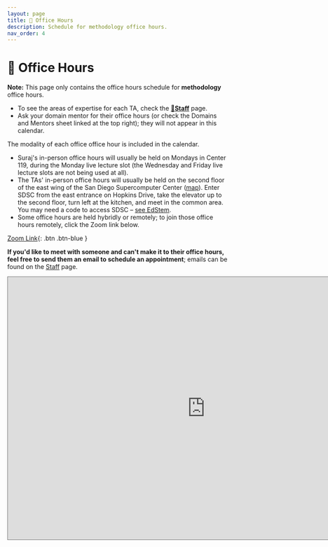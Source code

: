 ```yaml
---
layout: page
title: 📆 Office Hours
description: Schedule for methodology office hours.
nav_order: 4
---
```


# 📆 Office Hours

**Note:** This page only contains the office hours schedule for **methodology** office hours.
- To see the areas of expertise for each TA, check the **[🙋Staff](../staff)** page.
- Ask your domain mentor for their office hours (or check the Domains and Mentors sheet linked at the top right); they will not appear in this calendar.

The modality of each office office hour is included in the calendar.
- Suraj's in-person office hours will usually be held on Mondays in Center 119, during the Monday live lecture slot (the Wednesday and Friday live lecture slots are not being used at all).
- The TAs' in-person office hours will usually be held on the second floor of the east wing of the San Diego Supercomputer Center
([map](https://g.page/SDSC_UCSanDiego?share)). Enter SDSC from the east
entrance on Hopkins Drive, take the elevator up to the second floor, turn left
at the kitchen, and meet in the common area. You may need a code to access
SDSC – [see EdStem](https://edstem.org/us/courses/28947/discussion/1798016). 
- Some office hours are held hybridly or remotely; to join those office hours remotely, click the Zoom link below.

[Zoom Link](https://ucsd.zoom.us/j/96837216671){: .btn .btn-blue }

**If you'd like to meet with someone and can't make it to their office hours, feel free to send them an email to schedule an appointment**; emails can be found on the [Staff](../staff) page.

<iframe src="https://calendar.google.com/calendar/embed?height=600&wkst=1&bgcolor=%23ffffff&ctz=America%2FLos_Angeles&showTitle=0&mode=WEEK&showPrint=0&showCalendars=0&showTabs=0&src=Y19hMHEwNjJma2ZsYTg2cmRpajRtYjgzbGYwOEBncm91cC5jYWxlbmRhci5nb29nbGUuY29t&color=%23E67C73" style="border:solid 1px #777" width="900" height="600" frameborder="0" scrolling="no"></iframe>
